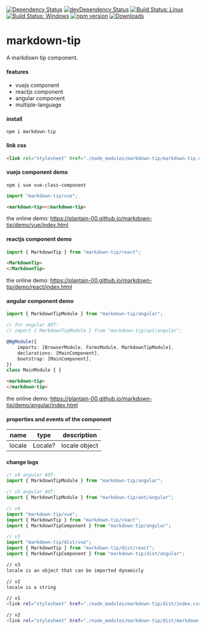 [![Dependency Status](https://david-dm.org/plantain-00/markdown-tip.svg)](https://david-dm.org/plantain-00/markdown-tip)
[![devDependency Status](https://david-dm.org/plantain-00/markdown-tip/dev-status.svg)](https://david-dm.org/plantain-00/markdown-tip#info=devDependencies)
[![Build Status: Linux](https://travis-ci.org/plantain-00/markdown-tip.svg?branch=master)](https://travis-ci.org/plantain-00/markdown-tip)
[![Build Status: Windows](https://ci.appveyor.com/api/projects/status/github/plantain-00/markdown-tip?branch=master&svg=true)](https://ci.appveyor.com/project/plantain-00/markdown-tip/branch/master)
[![npm version](https://badge.fury.io/js/markdown-tip.svg)](https://badge.fury.io/js/markdown-tip)
[![Downloads](https://img.shields.io/npm/dm/markdown-tip.svg)](https://www.npmjs.com/package/markdown-tip)

# markdown-tip
A markdown tip component.

#### features

+ vuejs component
+ reactjs component
+ angular component
+ multiple-language

#### install

`npm i markdown-tip`

#### link css

```html
<link rel="stylesheet" href="./node_modules/markdown-tip/markdown-tip.css" />
```

#### vuejs component demo

`npm i vue vue-class-component`

```ts
import "markdown-tip/vue";
```

```html
<markdown-tip></markdown-tip>
```

the online demo: https://plantain-00.github.io/markdown-tip/demo/vue/index.html

#### reactjs component demo

```ts
import { MarkdownTip } from "markdown-tip/react";
```

```html
<MarkdownTip>
</MarkdownTip>
```

the online demo: https://plantain-00.github.io/markdown-tip/demo/react/index.html

#### angular component demo

```ts
import { MarkdownTipModule } from "markdown-tip/angular";

// for angular AOT:
// import { MarkdownTipModule } from "markdown-tip/aot/angular";

@NgModule({
    imports: [BrowserModule, FormsModule, MarkdownTipModule],
    declarations: [MainComponent],
    bootstrap: [MainComponent],
})
class MainModule { }
```

```html
<markdown-tip>
</markdown-tip>
```

the online demo: https://plantain-00.github.io/markdown-tip/demo/angular/index.html

#### properties and events of the component

name | type | description
--- | --- | ---
locale | Locale? | locale object

#### change logs

```ts
// v4 angular AOT:
import { MarkdownTipModule } from "markdown-tip/angular";

// v5 angular AOT:
import { MarkdownTipModule } from "markdown-tip/aot/angular";
```

```ts
// v4
import "markdown-tip/vue";
import { MarkdownTip } from "markdown-tip/react";
import { MarkdownTipComponent } from "markdown-tip/angular";

// v3
import "markdown-tip/dist/vue";
import { MarkdownTip } from "markdown-tip/dist/react";
import { MarkdownTipComponent } from "markdown-tip/dist/angular";
```

```bash
// v3
locale is an object that can be imported dynamicly

// v2
locale is a string
```

```bash
// v1
<link rel="stylesheet" href="./node_modules/markdown-tip/dist/index.css" />

// v2
<link rel="stylesheet" href="./node_modules/markdown-tip/dist/markdown-tip.css" />
```
